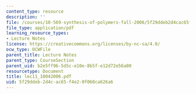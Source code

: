 ```yaml
---
content_type: resource
description: ''
file: /courses/10-569-synthesis-of-polymers-fall-2006/5f29ddeb2d4cac65f4e20f060ca626a6_lec11_10042006.pdf
file_type: application/pdf
learning_resource_types:
- Lecture Notes
license: https://creativecommons.org/licenses/by-nc-sa/4.0/
ocw_type: OCWFile
parent_title: Lecture Notes
parent_type: CourseSection
parent_uid: b2e5ff96-5d5c-e10e-8b5f-e12d72e56a00
resourcetype: Document
title: lec11_10042006.pdf
uid: 5f29ddeb-2d4c-ac65-f4e2-0f060ca626a6
---
```

